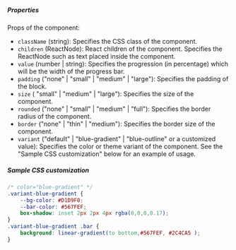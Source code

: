 ##### Properties

Props of the component:

- `className` (string): Specifies the CSS class of the component.
- `children` (ReactNode): React children of the component. Specifies the ReactNode such as text placed inside the component.
- `value` (number | string): Specifies the progression (in percentage) which will be the width of the progress bar.
- `padding` ("none" | "small" | "medium" | "large"): Specifies the padding of the block.
- `size` ( "small" | "medium" | "large"): Specifies the size of the component.
- `rounded` ("none" | "small" | "medium" | "full"): Specifies the border radius of the component.
- `border` ("none" | "thin" | "medium"): Specifies the border size of the component.
- `variant` ("default" | "blue-gradient" | "blue-outline" or a customized value): Specifies the color or theme variant of the component. See the "Sample CSS customization" below for an example of usage.

##### Sample CSS customization

```css
/* color="blue-gradient" */
.variant-blue-gradient {
    --bg-color: #D1D9F0;
    --bar-color: #567FEF;
    box-shadow: inset 2px 2px 4px rgba(0,0,0,0.17);
}
.variant-blue-gradient .bar {
    background: linear-gradient(to bottom,#567FEF, #2C4CA5 );
}
```
